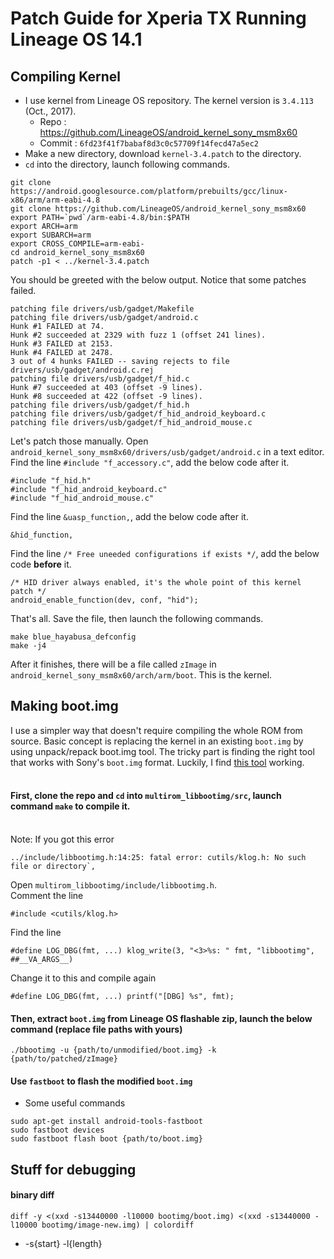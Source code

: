 # Patch Guide for Xperia TX Running Lineage OS 14.1

## Compiling Kernel

* I use kernel from Lineage OS repository. The kernel version is `3.4.113` (Oct., 2017).
  * Repo : https://github.com/LineageOS/android_kernel_sony_msm8x60
  * Commit : `6fd23f41f7babaf8d3c0c57709f14fecd47a5ec2`
* Make a new directory, download `kernel-3.4.patch` to the directory.
* `cd` into the directory, launch following commands.
```
git clone https://android.googlesource.com/platform/prebuilts/gcc/linux-x86/arm/arm-eabi-4.8
git clone https://github.com/LineageOS/android_kernel_sony_msm8x60
export PATH=`pwd`/arm-eabi-4.8/bin:$PATH
export ARCH=arm
export SUBARCH=arm
export CROSS_COMPILE=arm-eabi-
cd android_kernel_sony_msm8x60
patch -p1 < ../kernel-3.4.patch
```
You should be greeted with the below output. Notice that some patches failed.
```
patching file drivers/usb/gadget/Makefile
patching file drivers/usb/gadget/android.c
Hunk #1 FAILED at 74.
Hunk #2 succeeded at 2329 with fuzz 1 (offset 241 lines).
Hunk #3 FAILED at 2153.
Hunk #4 FAILED at 2478.
3 out of 4 hunks FAILED -- saving rejects to file drivers/usb/gadget/android.c.rej
patching file drivers/usb/gadget/f_hid.c
Hunk #7 succeeded at 403 (offset -9 lines).
Hunk #8 succeeded at 422 (offset -9 lines).
patching file drivers/usb/gadget/f_hid.h
patching file drivers/usb/gadget/f_hid_android_keyboard.c
patching file drivers/usb/gadget/f_hid_android_mouse.c

```
Let's patch those manually. Open `android_kernel_sony_msm8x60/drivers/usb/gadget/android.c` in a text editor. <br>
Find the line `#include "f_accessory.c"`, add the below code after it.
```
#include "f_hid.h"
#include "f_hid_android_keyboard.c"
#include "f_hid_android_mouse.c"
```
Find the line `&uasp_function,`, add the below code after it.
```
&hid_function,
```
Find the line `/* Free uneeded configurations if exists */`, add the below code <strong>before</strong> it.
```
/* HID driver always enabled, it's the whole point of this kernel patch */
android_enable_function(dev, conf, "hid");
```
That's all. Save the file, then launch the following commands.
```
make blue_hayabusa_defconfig
make -j4
```
After it finishes, there will be a file called `zImage` in `android_kernel_sony_msm8x60/arch/arm/boot`. This is the kernel.

## Making boot.img
I use a simpler way that doesn't require compiling the whole ROM from source. Basic concept is replacing the kernel in an existing `boot.img` by using unpack/repack boot.img tool. The tricky part is finding the right tool that works with Sony's `boot.img` format. Luckily, I find [this tool](https://github.com/AdrianDC/multirom_libbootimg) working.<br><br>
#### First, clone the repo and `cd` into `multirom_libbootimg/src`, launch command `make` to compile it.<br><br>
Note: If you got this error
```
../include/libbootimg.h:14:25: fatal error: cutils/klog.h: No such file or directory`, 
```
Open `multirom_libbootimg/include/libbootimg.h`.<br>
Comment the line
```
#include <cutils/klog.h>
```
Find the line
```
#define LOG_DBG(fmt, ...) klog_write(3, "<3>%s: " fmt, "libbootimg", ##__VA_ARGS__)
```
Change it to this and compile again
```
#define LOG_DBG(fmt, ...) printf("[DBG] %s", fmt);
```

#### Then, extract `boot.img` from Lineage OS flashable zip, launch the below command (replace file paths with yours)
```
./bbootimg -u {path/to/unmodified/boot.img} -k {path/to/patched/zImage}
```

#### Use `fastboot` to flash the modified `boot.img`
* Some useful commands
```
sudo apt-get install android-tools-fastboot
sudo fastboot devices
sudo fastboot flash boot {path/to/boot.img}
```

## Stuff for debugging 
#### binary diff
```
diff -y <(xxd -s13440000 -l10000 bootimg/boot.img) <(xxd -s13440000 -l10000 bootimg/image-new.img) | colordiff
```
* -s{start} -l{length}
